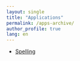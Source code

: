 ```yaml
---
layout: single
title: "Applications"
permalink: /apps-archive/
author_profile: true
lang: en
---
```


-  [Spelling](/apps/spelling)
